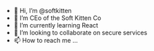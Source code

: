 - 👋 Hi, I’m @softkitten
- 👀 I’m CEo of the Soft Kitten Co
- 🌱 I’m currently learning React
- 💞️ I’m looking to collaborate on secure services
- 📫 How to reach me ...

<!---
softkitten/softkitten is a ✨ special ✨ repository because its `README.md` (this file) appears on your GitHub profile.
You can click the Preview link to take a look at your changes.
--->
